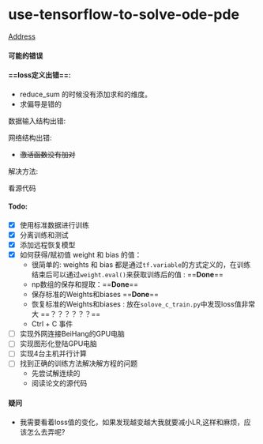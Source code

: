 # use-tensorflow-to-solve-ode-pde

[Address](git@github.com:HuangJiaLian/use-tensorflow-to-solve-ode-pde.git)

#### 可能的错误

#### ==loss定义出错==:

- reduce_sum 的时候没有添加求和的维度。
- 求偏导是错的

数据输入结构出错:

网络结构出错:

- ~~激活函数没有加对~~

解决方法:

看源代码

#### Todo:

- [x] 使用标准数据进行训练
- [x] 分离训练和测试
- [x] 添加远程恢复模型
- [x] 如何获得/赋初值 weight 和 bias 的值： 
  - 很简单的: weights 和 bias 都是通过`tf.variable`的方式定义的，在训练结束后可以通过`weight.eval()`来获取训练后的值 : ==**Done**==
  - np数组的保存和提取：==**Done**==
  - 保存标准的Weights和biases ==**Done**==
  - 恢复标准的Weights和biases : 放在`solove_c_train.py`中发现loss值非常大 ==？？？？？？==
  - Ctrl + C 事件
- [ ] 实现外网连接BeiHang的GPU电脑
- [ ] 实现图形化登陆GPU电脑
- [ ] 实现4台主机并行计算
- [ ] 找到正确的训练方法解决解方程的问题
  - 先尝试解连续的
  - 阅读论文的源代码

#### 疑问

- 我需要看着loss值的变化，如果发现越变越大我就要减小LR,这样和麻烦，应该怎么去弄呢?

  

